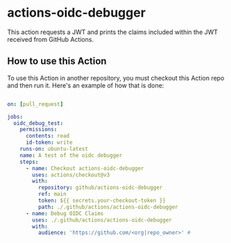 # actions-oidc-debugger

This action requests a JWT and prints the claims included within the JWT received from GitHub Actions.

## How to use this Action

To use this Action in another repository, you must checkout this Action repo and then run it.
Here's an example of how that is done:

```yaml

on: [pull_request]

jobs:
  oidc_debug_test:
    permissions:
      contents: read
      id-token: write
    runs-on: ubuntu-latest
    name: A test of the oidc debugger
    steps:
      - name: Checkout actions-oidc-debugger
        uses: actions/checkout@v3
        with:
          repository: github/actions-oidc-debugger
          ref: main
          token: ${{ secrets.your-checkout-token }}
          path: ./.github/actions/actions-oidc-debugger
      - name: Debug OIDC Claims
        uses: ./.github/actions/actions-oidc-debugger
        with:
          audience: 'https://github.com/<org|repo_owner>' # 
```
